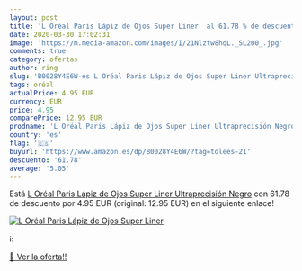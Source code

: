 ```yaml
---
layout: post
title: 'L Oréal Paris Lápiz de Ojos Super Liner  al 61.78 % de descuento'
date: 2020-03-30 17:02:31
image: 'https://m.media-amazon.com/images/I/21Nlztw8hqL._SL200_.jpg'
comments: true
category: ofertas
author: ring
slug: 'B0028Y4E6W-es L Oréal Paris Lápiz de Ojos Super Liner Ultraprecisión Negro'
tags: oréal
actualPrice: 4.95 EUR
currency: EUR
price: 4.95
comparePrice: 12.95 EUR
prodname: 'L Oréal Paris Lápiz de Ojos Super Liner Ultraprecisión Negro'
country: 'es'
flag: '🇪🇸'
buyurl: 'https://www.amazon.es/dp/B0028Y4E6W/?tag=tolees-21'
descuento: '61.78'
average: '5.05'
---
```


Está [L Oréal Paris Lápiz de Ojos Super Liner Ultraprecisión Negro](https://www.amazon.es/dp/B0028Y4E6W/?tag=tolees-21) con 61.78 de descuento por 4.95 EUR (original: 12.95 EUR) en el siguiente enlace!

[![L Oréal Paris Lápiz de Ojos Super Liner ](https://m.media-amazon.com/images/I/21Nlztw8hqL._SL200_.jpg)](https://www.amazon.es/dp/B0028Y4E6W/?tag=tolees-21)

ℹ️:


[🛒 Ver la oferta!!](https://www.amazon.es/dp/B0028Y4E6W/?tag=tolees-21)
